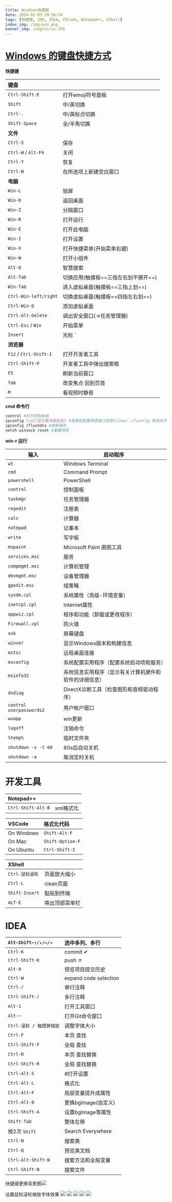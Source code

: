 ```yaml
---
title: Windows快捷键
date: 2024-02-03 19:36:24
tags: [快捷键, CMD, IDEA, VSCode, Notepad++, XShell]
index_img: /img/win.png
banner_img: /img/virus.JPG
---
```

# [Windows 的键盘快捷方式](https://support.microsoft.com/zh-cn/windows/windows-%E7%9A%84%E9%94%AE%E7%9B%98%E5%BF%AB%E6%8D%B7%E6%96%B9%E5%BC%8F-dcc61a57-8ff0-cffe-9796-cb9706c75eec)

**快捷键**

| 键盘                   |                                      |
| :--------------------- | ------------------------------------ |
| `Ctrl-Shift-E`         | 打开emoji符号面板                    |
| `Shift`                | 中/英切换                            |
| `Ctrl-.`               | 中/英标点切换                        |
| `Shift-Space`          | 全/半角切换                          |
| **文件**               |                                      |
| `Ctrl-S`               | 保存                                 |
| `Ctrl-W` / `Alt-F4`    | 关闭                                 |
| `Ctrl-Y`               | 恢复                                 |
| `Ctrl-N`               | 在所选项上新建空白窗口               |
| **电脑**               |                                      |
| `Win-L`                | 锁屏                                 |
| `Win-D`                | 返回桌面                             |
| `Win-Z`                | 分隔窗口                             |
| `Win-R`                | 打开运行                             |
| `Win-E`                | 打开此电脑                           |
| `Win-I`                | 打开设置                             |
| `Win-X`                | 打开快捷菜单(开始菜单右键)           |
| `Win-W`                | 打开小组件                           |
| `Alt-Q`                | 智慧搜索                             |
| `Alt-Tab`              | 切换应用(触摸板==三指左右划不挪开==) |
| `Win-Tab`              | 进入虚拟桌面(触摸板==三指上划==)     |
| `Ctrl-Win-left/right`  | 切换虚拟桌面(触摸板==四指左右划==)   |
| `Ctrl-Win-D`           | 添加虚拟桌面                         |
| `Ctrl-Alt-Delete`      | 调出安全窗口(→任务管理器)            |
| `Ctrl-Esc` / `Win`     | 开始菜单                             |
| `Insert`               | 光标 `|` ↔ `_`                       |
| **浏览器**             |                                      |
| `F12` / `Ctrl-Shift-I` | 打开开发者工具                       |
| `Ctrl-Shift-P`         | 开发者工具中弹出搜索框               |
| `F5`                   | 刷新当前窗口                         |
| `Tab`                  | 改变焦点 回到页首                    |
| `M`                    | 看视频时静音                         |

**cmd 命令行**

```sh
control #打开控制面板
ipconfig [/all显示更详细信息] #查看和配置网络接口信息(Linux: ifconfig 新版命令ip addr show)
ipconfig /flushdns #刷新缓存
netsh winsock reset #重置网络
```

**win-r 运行**

| 输入                     | 启动程序                                               |
| ------------------------ | ------------------------------------------------------ |
| `wt`                     | Windows Terminal                                       |
| `cmd`                    | Command Prompt                                         |
| `powershell`             | PowerShell                                             |
| `control`                | 控制面板                                               |
| `taskmgr`                | 任务管理器                                             |
| `regedit`                | 注册表                                                 |
| `calc`                   | 计算器                                                 |
| `notepad`                | 记事本                                                 |
| `write`                  | 写字板                                                 |
| `mspaint`                | Microsoft Paint 画图工具                               |
| `services.msc`           | 服务                                                   |
| `compmgmt.msc`           | 计算机管理                                             |
| `devmgmt.msc`            | 设备管理器                                             |
| `gpedit.msc`             | 组策略                                                 |
| `sysdm.cpl`              | 系统属性（高级-环境变量）                              |
| `inetcpl.cpl`            | Internet属性                                           |
| `appwiz.cpl`             | 程序和功能（卸载或更改程序）                           |
| `Firewall.cpl`           | 防火墙                                                 |
| `osk`                    | 屏幕键盘                                               |
| `winver`                 | 显示Windows版本和构建信息                              |
| `mstsc`                  | 远程桌面连接                                           |
| `msconfig`               | 系统配置实用程序（配置系统启动项和服务）               |
| `msinfo32`               | 系统信息实用程序（显示有关计算机硬件和软件的详细信息） |
| `dxdiag`                 | DirectX诊断工具（检查图形和音频驱动程序）              |
| `control userpasswords2` | 用户帐户窗口                                           |
| `wuapp`                  | win更新                                                |
| `logoff`                 | 注销命令                                               |
| `%temp%`                 | 临时文件夹                                             |
| `shutdown -s -t 60`      | 60s后自动关机                                          |
| `shutdown -a`            | 取消定时关机                                           |

# 开发工具

| Notepad++          |           |
| :------------------ | --------- |
| `Ctrl-Shift-Alt-B` | xml格式化 |

| VSCode     | 格式化代码       |
| :---------- | :---------------- |
| On Windows | `Shift-Alt-F`    |
| On Mac     | `Shift-Option-F` |
| On Ubuntu  | `Ctrl-Shift-I`   |

| XShell          |                |
| :--------------- | -------------- |
| `Ctrl-鼠标滚轮` | 页面放大缩小   |
| `Ctrl-L`        | clean页面      |
| `Shift-Insert`  | 黏贴到终端     |
| `ALT-E`         | 唤出顶部菜单栏 |

# IDEA

| `Alt-Shift-↑/↓/←/→`      | 选中多列、多行        |
| :----------------------- | :--------------------- |
| `Ctrl-K`                 | commit ✔              |
| `Ctrl-Shift-K`           | push ↗                |
| `Alt-9`                  | 预览项目提交历史      |
| `Ctrl-W`                 | expand code selection |
| `Ctrl-/`                 | 单行注释              |
| `Ctrl-Shift-/`           | 多行注释              |
| `Alt-1`                  | 打开工具窗口          |
| `Alt-~`                  | 打开Git命令窗口       |
| `Ctrl-滚轮 / 触摸屏缩放` | 调整字体大小          |
| `Ctrl-F`                 | 本页 查找             |
| `Ctrl-Shift-F`           | 全局 查找             |
| `Ctrl-R`                 | 本页 查找替换         |
| `Ctrl-Shift-R`           | 全局 查找替换         |
| `Ctrl-Alt-S`             | #打开设置             |
| `Ctrl-Alt-L`             | 格式化                |
| `Ctrl-Alt-F`             | 局部变量提升成属性    |
| `Ctrl-Alt-0`         | 更换bgImage(自定义)   |
| `Ctrl-Shift-A`           | 设置bgImage等属性     |
| `Shift-Tab`              | 整体左移              |
| 按2次 `Shift`            | Search Everywhere     |
| `Ctrl-N`                 | 搜索类                |
| `Ctrl-Q`                 | 预览类文档            |
| `Ctrl-Alt-Shift-N`       | 搜索方法和全局变量    |
| `Ctrl-Shift-N`           | 搜索文件              |

快捷键更换背景图![](https://github.com/Kukukukiki192/TyporaImg/raw/main/img/image-20230904183436134.png)

设置鼠标滚轮缩放字体效果
![](https://github.com/Kukukukiki192/TyporaImg/raw/main/img/image-20230904183456853.png)
![](https://github.com/Kukukukiki192/TyporaImg/raw/main/img/image-20230704000238860.png)
![](https://github.com/Kukukukiki192/TyporaImg/raw/main/img/image-20230704000309591.png)
![](https://github.com/Kukukukiki192/TyporaImg/raw/main/img/image-20230704000315880.png)
![](https://github.com/Kukukukiki192/TyporaImg/raw/main/img/image-20230704000321832.png)